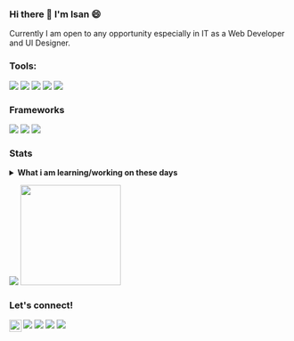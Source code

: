 ### Hi there 👋 I'm Isan 😄
Currently I am open to any opportunity especially in IT as a Web Developer and UI Designer.

### Tools:
<p>
<!--     <img src="https://img.shields.io/badge/OS-MacOS-blue?&logo=apple" /> -->
<!--     <img src="https://img.shields.io/badge/Code-Swift-blue?&logo=swift" /> -->
    <img src="https://img.shields.io/badge/IDE-Xcode-blue?&logo=xcode" />
    <img src="https://img.shields.io/badge/Text%20Editor-Visual%20Studio%20Code-blue?&logo=visual%20studio%20code&logoColor=blue" />
    <img src="https://img.shields.io/badge/UI-Figma-blue?&logo=figma" />
    <img src="https://img.shields.io/badge/UI-AdobeXD-blue?&logo=adobe" />
    <img src="https://gpvc.arturio.dev/metaliccode" />
</p>

### Frameworks
<p>
   <img src="https://img.shields.io/badge/Framework-Laravel-red?&logo=laravel" />
   <img src="https://img.shields.io/badge/Framework-VueJs-green?&logo=vue.js" />
   <img src="https://img.shields.io/badge/Framework-CI-red?&logo=codeigniter" />
<p>

### Stats
<details>
 <summary><strong>What i am learning/working on these days</strong></summary>
    - 🔭 I’m currently working on ... </br>
    - 🌱 I’m currently learning ReactJs, NodeJs and UIKit </br>
    - 👯 I’m looking to collaborate on ... </br>
    - 🤔 I’m looking for help with ... </br>
    - 💬 Ask me about anything.</br>
    - 📫 How to reach me: <a href="mailto:isan.mh69@gmail.com">Email me!</a>  </br>
    - 😄 Pronouns: He/Him </br>
    - ⚡ Fun fact: ... </br>
</details>
<p>
    <img src="https://github-readme-stats.vercel.app/api?username=metaliccode&hide=contribs,prs&show_icons=true&hide_border=true&title_color=000" />
    <img src="https://github-readme-stats.vercel.app/api/top-langs/?username=metaliccode&layout=compact" height=180 />
</p>

### Let's connect!
<p>
<!--     <a href="https://bagusfe.id" target="blank"><img src="https://img.shields.io/badge/Website-https://bagusfe.id-green?" /></a> -->
    <a href="https://www.instagram.com/Isanz_mh/" target="_blank"><img src="https://img.shields.io/badge/isanz_mh-30302f?style=flat&logo=instagram" /></a>
    <a href="https://web.facebook.com/izangym" target="_blank"><img src="https://img.shields.io/badge/Isan'z_M-30302f?style=flat&logo=facebook" /></a>
    <a href="https://www.youtube.com/channel/UCWVXcK2pKYRzCfbzAdxSfVA" target="_blank"><img src="https://img.shields.io/badge/Isan'z_M-30302f?style=flat&logo=youtube" /></a>
    <a href="www.linkedin.com/in/isanz-mh" target="_blank"><img src="https://img.shields.io/badge/Ihsan_Miftahul_Huda-30302f?style=flat&logo=linkedin" /></a>
    <a href="https://youtube.com/akshaymarch7">
        <img align="left" alt="Ihsan Miftahul Huda - Youtube" width="22px" src="https://img.icons8.com/flat_round/64/000000/link--v1.png"/>
    </a>
  
<!--     <a href="https://medium.com/@bagusfe" target="blank"><img src="https://img.shields.io/badge/Bagus_Frayoga-30302f?style=flat&logo=medium" /></a> -->
<!--     <a href="https://https://twitter.com/bagusfedotid" target="blank"><img src="https://img.shields.io/badge/@bagusfedotid-30302f?style=flat&logo=twitter" /></a> -->
<!--     <a href="https://www.paypal.me/gewdfe" target="blank"><img src="https://ionicabizau.github.io/badges/paypal.svg" /></a> -->
</p>

<!--
**metaliccode/metaliccode** is a ✨ _special_ ✨ repository because its `README.md` (this file) appears on your GitHub profile.

Here are some ideas to get you started:

- 🔭 I’m currently working on ...
- 🌱 I’m currently learning ...
- 👯 I’m looking to collaborate on ...
- 🤔 I’m looking for help with ...
- 💬 Ask me about ...
- 📫 How to reach me: ...
- 😄 Pronouns: ...
- ⚡ Fun fact: ...
-->
